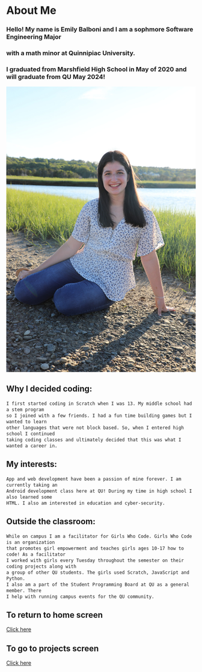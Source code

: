 # About Me

###  Hello! My name is Emily Balboni and I am a sophmore Software Engineering Major
###  with a math minor at Quinnipiac University.  
###  I graduated from Marshfield High School in May of 2020 and will graduate from QU May 2024!
 
![senior pic 1](./assets/senior%20pic%201.jpg)

##  Why I decided coding: 

    I first started coding in Scratch when I was 13. My middle school had a stem program
    so I joined with a few friends. I had a fun time building games but I wanted to learn
    other languages that were not block based. So, when I entered high school I continued 
    taking coding classes and ultimately decided that this was what I wanted a career in.

##  My interests:

    App and web development have been a passion of mine forever. I am currently taking an
    Android development class here at QU! During my time in high school I also learned some 
    HTML. I also am interested in education and cyber-security. 

## Outside the classroom:

    While on campus I am a facilitator for Girls Who Code. Girls Who Code is an organization
    that promotes girl empowerment and teaches girls ages 10-17 how to code! As a facilitator 
    I worked with girls every Tuesday throughout the semester on their coding projects along with 
    a group of other QU students. The girls used Scratch, JavaScript and Python.
    I also am a part of the Student Programming Board at QU as a general member. There 
    I help with running campus events for the QU community. 
  
## To return to home screen
[Click here](./index.md)

## To go to projects screen
[Click here](./projects.md)



